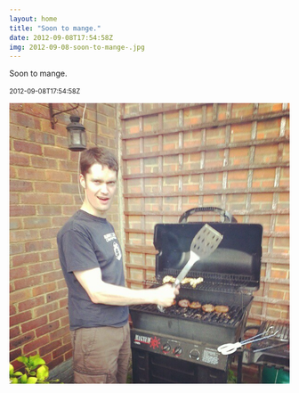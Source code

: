 ```yaml
---
layout: home
title: "Soon to mange."
date: 2012-09-08T17:54:58Z
img: 2012-09-08-soon-to-mange-.jpg
---
```


Soon to mange.

<small>2012-09-08T17:54:58Z</small>

![Soon to mange.](2012-09-08-soon-to-mange-.jpg)
